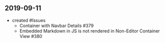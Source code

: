 ## 2019-09-11

- created #Issues
  - Container with Navbar Details #379 
  - Embedded Markdown in JS is not rendered in Non-Editor Container View #380
  